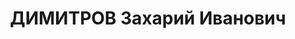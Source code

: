 ---
title: ДИМИТРОВ Захарий Иванович
description: Род. 1.09.1907, с.Лозоватка Запорожской обл, учился в Ленинграде, закончил
  институт им. Герцена, (его Жена Греблева Надежда Ивановна)
---